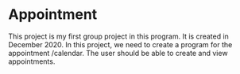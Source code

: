# Appointment 
This project is my first group project in this program. It is created in December 2020.
In this project, we need to create a program for the appointment /calendar. The user should be able to create and view appointments.
